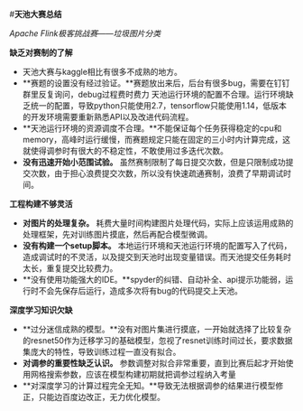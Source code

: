#**天池大赛总结**

*Apache Flink极客挑战赛——垃圾图片分类*


**缺乏对赛制的了解**

* 天池大赛与kaggle相比有很多不成熟的地方。
* **赛题的设置没有经过验证。**赛题放出来后，后台有很多bug，需要在钉钉群里反复询问，debug过程费时费力
天池运行环境的配置不合理。运行环境缺乏统一的配置，导致python只能使用2.7，tensorflow只能使用1.14，低版本的开发环境需要重新熟悉API以及改进代码流程。
* **天池运行环境的资源调度不合理。**不能保证每个任务获得稳定的cpu和memory，高峰时运行缓慢，而赛题规定只能在固定的三小时内计算完成，这就使得调参时有很大的不稳定性，不敢使用过多迭代次数。
* **没有迅速开始小范围试验。** 虽然赛制限制了每日提交次数，但是只限制成功提交次数，由于担心浪费提交次数，所以没有快速疏通赛制，浪费了早期调试时间。


**工程构建不够灵活**

* **对图片的处理复杂。** 耗费大量时间构建图片处理代码，实际上应该运用成熟的处理框架，先对训练图片摸底，然后再配合模型微调。
* **没有构建一个setup脚本。** 本地运行环境和天池运行环境的配置写入了代码，造成调试时的不灵活，以及提交到天池时出现变量错误。而天池提交任务耗时太长，重复提交比较费力。
* **没有使用功能强大的IDE。**spyder的纠错、自动补全、api提示功能弱，运行时不会先保存后运行，造成多次将有bug的代码提交上天池。

**深度学习知识欠缺**

* **过分迷信成熟的模型。**没有对图片集进行摸底，一开始就选择了比较复杂的resnet50作为迁移学习的基础模型，忽视了resnet训练时间过长，要求数据集庞大的特性，导致训练过程一直没有拟合。
* **对调参的重要性缺乏认识。** 参数调整对拟合非常重要，直到比赛后起才开始使用网格搜索参数，应该在模型构建初期就把调参过程纳入考量
* **对深度学习的计算过程完全无知。**导致无法根据调参的结果进行模型修正，只能边百度边改正，无力优化模型。



